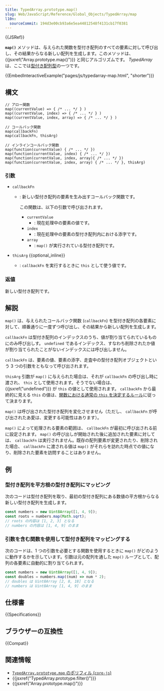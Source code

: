 ```yaml
---
title: TypedArray.prototype.map()
slug: Web/JavaScript/Reference/Global_Objects/TypedArray/map
l10n:
  sourceCommit: 194d3e00cb93a6e5ea44812548f4131cb17f0381
---
```


{{JSRef}}

**`map()`** メソッドは、与えられた関数を型付き配列のすべての要素に対して呼び出し、その結果からなる新しい配列を生成します。このメソッドは、{{jsxref("Array.prototype.map()")}} と同じアルゴリズムです。 _TypedArray_ は、ここでは[型付き配列型](/ja/docs/Web/JavaScript/Reference/Global_Objects/TypedArray#typedarray_オブジェクト)の一つです。

{{EmbedInteractiveExample("pages/js/typedarray-map.html", "shorter")}}

## 構文

```js-nolint
// アロー関数
map((currentValue) => { /* ... */ } )
map((currentValue, index) => { /* ... */ } )
map((currentValue, index, array) => { /* ... */ } )

// コールバック関数
map(callbackFn)
map(callbackFn, thisArg)

// インラインコールバック関数
map(function(currentValue) { /* ... */ })
map(function(currentValue, index) { /* ... */ })
map(function(currentValue, index, array){ /* ... */ })
map(function(currentValue, index, array) { /* ... */ }, thisArg)
```

### 引数

- `callbackFn`

  - : 新しい型付き配列の要素を生み出すコールバック関数です。

    この関数は、以下の引数で呼び出されます。

    - `currentValue`
      - : 現在処理中の要素の値です。
    - `index`
      - : 現在処理中の要素の型付き配列内における添字です。
    - `array`
      - : `map()` が実行されている型付き配列です。

- `thisArg` {{optional_inline}}
  - : `callbackFn` を実行するときに `this` として使う値です。

### 返値

新しい型付き配列です。

## 解説

`map()` は、与えられたコールバック関数 (`callbackFn`) を型付き配列の各要素に対して、順番通りに一度ずつ呼び出し、その結果から新しい配列を生成します。

`callbackFn` は型付き配列のインデックスのうち、値が割り当てられているものにのみ呼び出しす。 `undefined` であるインデックス、すなわち削除されたか値が割り当てられたことがないインデックスには呼び出しません。

`callbackFn` は、要素の値、要素の添字、走査中の型付き配列オブジェクトという 3 つの引数をともなって呼び出されます。

`thisArg` 引数が `map()` に与えられた場合は、それが `callbackFn` の呼び出し時に渡され、 `this` として使用されます。そうでない場合は、 {{jsxref("undefined")}} が `this` の値として使用されます。 `callbackFn` から最終的に見える `this` の値は、[関数における通常の `this` を決定するルール](/ja/docs/Web/JavaScript/Reference/Operators/this)に従って決まります。

`map()` は呼び出された型付き配列を変化させません（ただし、 `callbackFn` が呼び出されたあ愛は、変更する可能性はあります）。

`map()` によって処理される要素の範囲は、 `callbackFn` が最初に呼び出される前に設定されます。 `map()` の呼び出しが開始された後に追加された要素に対しては、 `callbackFn` は実行されません。既存の配列要素が変更されたり、削除された場合、 `callbackFn` に渡される値は `map()` がそれらを訪れた時点での値になり、削除された要素を訪問することはありません。

## 例

### 型付き配列を平方根の型付き配列にマッピング

次のコードは型付き配列を取り、最初の型付き配列にある数値の平方根からなる新しい型付き配列を生成します。

```js
const numbers = new Uint8Array([1, 4, 9]);
const roots = numbers.map(Math.sqrt);
// roots の内容は [1, 2, 3] となる
// numbers の内容は [1, 4, 9] のまま
```

### 引数を含む関数を使用して型付き配列をマッピングする

次のコードは、1 つの引数を必要とする関数を使用するときに `map()` がどのように動作するかを示しています。引数は元の配列を通した `map()` ループとして、配列の各要素に自動的に割り当てられます。

```js
const numbers = new Uint8Array([1, 4, 9]);
const doubles = numbers.map((num) => num * 2);
// doubles は Uint8Array [2, 8, 18] となる
// numbers は Uint8Array [1, 4, 9] のまま
```

## 仕様書

{{Specifications}}

## ブラウザーの互換性

{{Compat}}

## 関連情報

- [`TypedArray.prototype.map` のポリフィル (`core-js`)](https://github.com/zloirock/core-js#ecmascript-typed-arrays)
- {{jsxref("TypedArray.prototype.filter()")}}
- {{jsxref("Array.prototype.map()")}}
